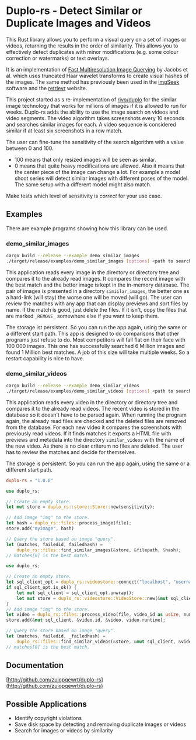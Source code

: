 # Duplo-rs - Detect Similar or Duplicate Images and Videos

This Rust library allows you to perform a visual query on a set of images or videos, returning the results in the order of similarity. This allows you to effectively detect duplicates with minor modifications (e.g. some colour correction or watermarks) or text overlays.

It is an implementation of [Fast Multiresolution Image Querying](http://grail.cs.washington.edu/projects/query/mrquery.pdf) by Jacobs et al. which uses truncated Haar wavelet transforms to create visual hashes of the images. The same method has previously been used in the [imgSeek](http://www.imgseek.net) software and the [retrievr](http://labs.systemone.at/retrievr) website.

This project started as s re-implementation of [rivo/duplo](https://github.com/rivo/duplo) for the similar image technology that works for millions of images if it is allowed to run for weeks. Duplo-rs adds the ability to use the image search on videos and video segments. The video algorithm takes screenshots every 10 seconds and searches similar images for each. A video sequence is considered similar if at least six screenshots in a row match.

The user can fine-tune the sensitivity of the search algorithm with a value between 0 and 100.

- 100 means that only resized images will be seen as similar.
- 0 means that quite heavy modifications are allowed. Also it means that the center piece of the image can change a lot. For example a model shoot series will detect similar images with different poses of the model. The same setup with a different model might also match.

Make tests which level of sensitivity is *correct* for your use case.

## Examples

There are example programs showing how this library can be used.

### demo_similar_images

```sh
cargo build --release --example demo_similar_images
./target/release/examples/demo_similar_images [options] <path to search>
```

This application reads every image in the directory or directory tree and compares it to the already read images. It compares the recent image with the best match and the better image is kept in the in-memory database. The pair of images is presented in a directory `simiilar_images`, the better one as a hard-link (will stay) the worse one will be moved (will go). The user can review the matches with any app that can display previews and sort files by name. If the match is good, just delete the files. If it isn't, copy the files that are marked `_REMOVE_` somewhere else if you want to keep them.

The storage ist persistent. So you can run the app again, using the same or a different start path. This app is designed to do comparisons that other programs just refuse to do. Most competitors will fall flat on their face with 100 000 images. This one has successfully searched 6 Million images and found 1 Million best matches. A job of this size will take multiple weeks. So a restart capability is nice to have.

### demo_similar_videos

```sh
cargo build --release --example demo_similar_videos
./target/release/examples/demo_similar_videos [options] <path to search>
```

This application reads every video in the directory or directory tree and compares it to the already read videos. The recent video is stored in the database so it doesn't have to be parsed again. When running the program again, the already read files are checked and the deleted files are removed from the database. For each new video it compares the screenshots with previously read videos. If it finds matches it exports a HTML file with previews and metadata into the directory `similar_videos` with the name of the new video. As there is no clear criterum no files are deleted. The user has to review the matches and decide for themselves.

The storage is persistent. So you can run the app again, using the same or a different start path.

```toml
duplo-rs = "1.0.0"
```

```rust
use duplo_rs;

// Create an empty store.
let mut store = duplo_rs::store::Store::new(sensitivity);

// Add image "img" to the store.
let hash = duplo_rs::files::process_image(file);
store.add("myimage", hash)

// Query the store based on image "query".
let (matches, failedid, failedhash) =
    duplo_rs::files::find_similar_images(&store, &filepath, &hash);
// matches[0] is the best match.
```

```rust
use duplo_rs;

// Create an empty store.
let sql_client_opt = duplo_rs::videostore::connect("localhost", "username", "password");
if sql_client_opt.is_ok() {
    let mut sql_client = sql_client_opt.unwrap();
    let mut store = duplo_rs::videostore::VideoStore::new(&mut sql_client, sensitivity);
}
// Add image "img" to the store.
let video = duplo_rs::files::process_video(file, video_id as usize, num_videos);
store.add(&mut sql_client, &video.id, &video, video.runtime);

// Query the store based on image "query".
let (matches, failedid, _failedhash) =
    duplo_rs::files::find_similar_videos(&store, &mut sql_client, &video.id, &video);
// matches[0] is the best match.
```

## Documentation

[http://github.com/zuiopqewrt/duplo-rs](http://github.com/zuiopqewrt/duplo-rs)

## Possible Applications

- Identify copyright violations
- Save disk space by detecting and removing duplicate images or videos
- Search for images or videos by similarity

